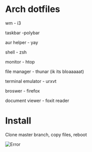 # Arch dotfiles
wm - i3

taskbar -polybar

aur helper - yay

shell - zsh 

monitor - htop

file manager - thunar (ik its bloaaaaat)

terminal emulator - urxvt

broswer - firefox

document viewer - foxit reader

# Install
Clone master branch, copy files, reboot

![Error](https://github.com/RishiKakade/dotfiles/blob/master/Pictures/setup.png)
